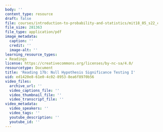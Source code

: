 ```yaml
---
body: ''
content_type: resource
draft: false
file: courses/introduction-to-probability-and-statistics/mit18_05_s22_class17-prep-b.pdf
file_size: 281363
file_type: application/pdf
image_metadata:
  caption: ''
  credit: ''
  image-alt: ''
learning_resource_types:
- Readings
license: https://creativecommons.org/licenses/by-nc-sa/4.0/
resourcetype: Document
title: 'Reading 17b: Null Hypothesis Significance Testing I'
uid: ed1420e8-61e0-4c02-8953-8ea6f8970b56
video_files:
  archive_url: ''
  video_captions_file: ''
  video_thumbnail_file: ''
  video_transcript_file: ''
video_metadata:
  video_speakers: ''
  video_tags: ''
  youtube_description: ''
  youtube_id: ''
---
```

